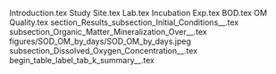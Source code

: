 Introduction.tex
Study Site.tex
Lab.tex
Incubation Exp.tex
BOD.tex
OM Quality.tex
section_Results_subsection_Initial_Conditions__.tex
subsection_Organic_Matter_Mineralization_Over__.tex
figures/SOD_OM_by_days/SOD_OM_by_days.jpeg
subsection_Dissolved_Oxygen_Concentration__.tex
begin_table_label_tab_k_summary__.tex
